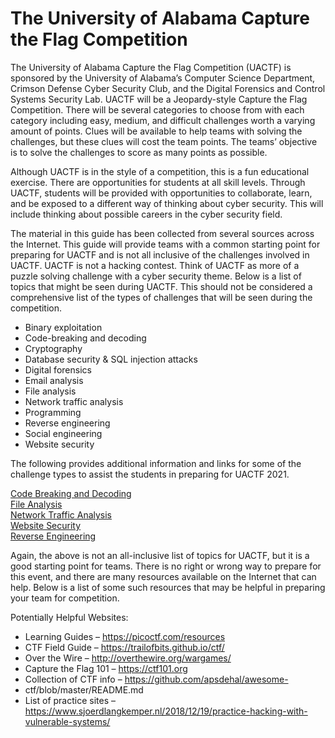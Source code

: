 # The University of Alabama Capture the Flag Competition 

The University of Alabama Capture the Flag Competition (UACTF) is sponsored by
the University of Alabama’s Computer Science Department, Crimson Defense
Cyber Security Club, and the Digital Forensics and Control Systems Security Lab. UACTF will be a Jeopardy-style Capture the Flag Competition. There will be several
categories to choose from with each category including easy, medium, and difficult
challenges worth a varying amount of points. Clues will be available to help teams with
solving the challenges, but these clues will cost the team points. The teams’ objective is
to solve the challenges to score as many points as possible.<br>

Although UACTF is in the style of a competition, this is a fun educational exercise. There
are opportunities for students at all skill levels. Through UACTF, students will be provided
with opportunities to collaborate, learn, and be exposed to a different way of thinking
about cyber security. This will include thinking about possible careers in the cyber
security field. <br>

The material in this guide has been collected from several sources across the Internet.
This guide will provide teams with a common starting point for preparing for UACTF and
is not all inclusive of the challenges involved in UACTF. UACTF is not a hacking contest.
Think of UACTF as more of a puzzle solving challenge with a cyber security theme.
Below is a list of topics that might be seen during UACTF. This should not be considered
a comprehensive list of the types of challenges that will be seen during the competition.
- Binary exploitation
- Code-breaking and decoding
- Cryptography
- Database security & SQL injection attacks
- Digital forensics
- Email analysis
- File analysis
- Network traffic analysis
- Programming
- Reverse engineering
- Social engineering
- Website security

The following provides additional information and links for some of the challenge types
to assist the students in preparing for UACTF 2021.<br>

[Code Breaking and Decoding](/Skills/Code_Breaking)<br>
[File Analysis](/Skills/File_Analysis)<br>
[Network Traffic Analysis](/Skills/Network_Traffic_Analysis)<br>
[Website Security](/Skills/Website_Security)<br>
[Reverse Engineering](/Skills/Reverse_Engineering)<br>

Again, the above is not an all-inclusive list of topics for UACTF, but it is a good starting
point for teams. There is no right or wrong way to prepare for this event, and there are
many resources available on the Internet that can help. Below is a list of some such
resources that may be helpful in preparing your team for competition. <br>

Potentially Helpful Websites:
- Learning Guides – https://picoctf.com/resources
- CTF Field Guide – https://trailofbits.github.io/ctf/
- Over the Wire – http://overthewire.org/wargames/
- Capture the Flag 101 – https://ctf101.org
- Collection of CTF info – https://github.com/apsdehal/awesome-
- ctf/blob/master/README.md
- List of practice sites – https://www.sjoerdlangkemper.nl/2018/12/19/practice-hacking-with-vulnerable-systems/

